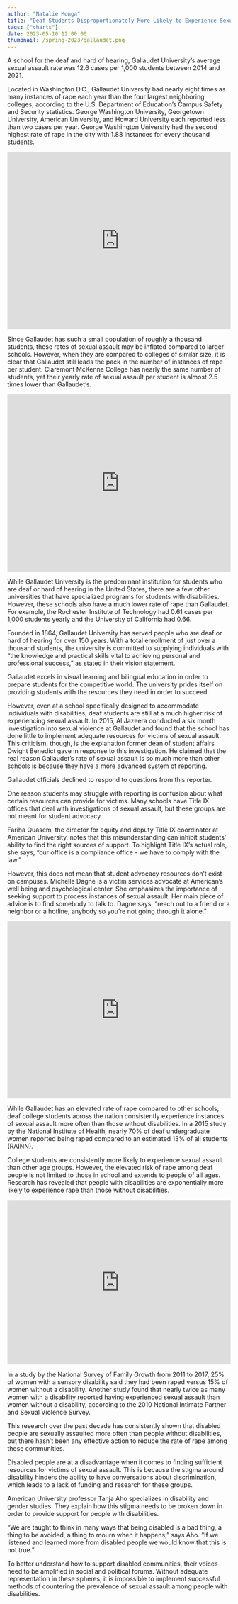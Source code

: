 ```yaml
---
author: "Natalie Monga"
title: "Deaf Students Disproportionately More Likely to Experience Sexual Assault"
tags: ["charts"]
date: 2023-05-10 12:00:00
thumbnail: /spring-2023/gallaudet.png
---
```


A school for the deaf and hard of hearing, Gallaudet University’s average sexual assault rate was 12.6 cases per 1,000 students between 2014 and 2021. 

Located in Washington D.C., Gallaudet University had nearly eight times as many instances of rape each year than the four largest neighboring colleges, according to the U.S. Department of Education’s Campus Safety and Security statistics. George Washington University, Georgetown University, American University, and Howard University each reported less than two cases per year. George Washington University had the second highest rate of rape in the city with 1.88 instances for every thousand students.

<iframe title="Rate of Rape on D.C. College Campuses" aria-label="Column Chart" id="datawrapper-chart-2HsxF" src="https://datawrapper.dwcdn.net/2HsxF/1/" scrolling="no" frameborder="0" style="width: 0; min-width: 100% !important; border: none;" height="400" data-external="1"></iframe><script type="text/javascript">!function(){"use strict";window.addEventListener("message",(function(a){if(void 0!==a.data["datawrapper-height"]){var e=document.querySelectorAll("iframe");for(var t in a.data["datawrapper-height"])for(var r=0;r<e.length;r++)if(e[r].contentWindow===a.source){var i=a.data["datawrapper-height"][t]+"px";e[r].style.height=i}}}))}();</script>

Since Gallaudet has such a small population of roughly a thousand students, these rates of sexual assault may be inflated compared to larger schools. However, when they are compared to colleges of similar size, it is clear that Gallaudet still leads the pack in the number of instances of rape per student. Claremont McKenna College has nearly the same number of students, yet their yearly rate of sexual assault per student is almost 2.5 times lower than Gallaudet’s. 

<iframe title="Rate of Rape on Small College Campuses " aria-label="Column Chart" id="datawrapper-chart-Durp2" src="https://datawrapper.dwcdn.net/Durp2/1/" scrolling="no" frameborder="0" style="width: 0; min-width: 100% !important; border: none;" height="400" data-external="1"></iframe><script type="text/javascript">!function(){"use strict";window.addEventListener("message",(function(a){if(void 0!==a.data["datawrapper-height"]){var e=document.querySelectorAll("iframe");for(var t in a.data["datawrapper-height"])for(var r=0;r<e.length;r++)if(e[r].contentWindow===a.source){var i=a.data["datawrapper-height"][t]+"px";e[r].style.height=i}}}))}();</script>

While Gallaudet University is the predominant institution for students who are deaf or hard of hearing in the United States, there are a few other universities that have specialized programs for students with disabilities. However, these schools also have a much lower rate of rape than Gallaudet. For example, the Rochester Institute of Technology had 0.61 cases per 1,000 students yearly and the University of California had 0.66. 

Founded in 1864, Gallaudet University has served people who are deaf or hard of hearing for over 150 years. With a total enrollment of just over a thousand students, the university is committed to supplying individuals with “the knowledge and practical skills vital to achieving personal and professional success,” as stated in their vision statement. 

Gallaudet excels in visual learning and bilingual education in order to prepare students for the competitive world. The university prides itself on providing students with the resources they need in order to succeed.

However, even at a school specifically designed to accommodate individuals with disabilities, deaf students are still at a much higher risk of experiencing sexual assault. In 2015, Al Jazeera conducted a six month investigation into sexual violence at Gallaudet and found that the school has done little to implement adequate resources for victims of sexual assault. This criticism, though, is the explanation former dean of student affairs Dwight Benedict gave in response to this investigation. He claimed that the real reason Gallaudet’s rate of sexual assault is so much more than other schools is because they have a more advanced system of reporting. 

Gallaudet officials declined to respond to questions from this reporter.

One reason students may struggle with reporting is confusion about what certain resources can provide for victims. Many schools have Title IX offices that deal with investigations of sexual assault, but these groups are not meant for student advocacy. 

Fariha Quasem, the director for equity and deputy Title IX coordinator at American University, notes that this misunderstanding can inhibit students’ ability to find the right sources of support. To highlight Title IX’s actual role, she says, “our office is a compliance office - we have to comply with the law.” 

However, this does not mean that student advocacy resources don’t exist on campuses. Michelle Dagne is a victim services advocate at American’s well being and psychological center. She emphasizes the importance of seeking support to process instances of sexual assault. Her main piece of advice is to find somebody to talk to. Dagne says, “reach out to a friend or a neighbor or a hotline, anybody so you’re not going through it alone.”

<iframe title="Rate of Rape Between 2014-2021 at D.C. Colleges" aria-label="Interactive line chart" id="datawrapper-chart-uTbzS" src="https://datawrapper.dwcdn.net/uTbzS/1/" scrolling="no" frameborder="0" style="width: 0; min-width: 100% !important; border: none;" height="400" data-external="1"></iframe><script type="text/javascript">!function(){"use strict";window.addEventListener("message",(function(a){if(void 0!==a.data["datawrapper-height"]){var e=document.querySelectorAll("iframe");for(var t in a.data["datawrapper-height"])for(var r=0;r<e.length;r++)if(e[r].contentWindow===a.source){var i=a.data["datawrapper-height"][t]+"px";e[r].style.height=i}}}))}();</script>

While Gallaudet has an elevated rate of rape compared to other schools, deaf college students across the nation consistently experience instances of sexual assault more often than those without disabilities. In a 2015 study by the National Institute of Health, nearly 70% of deaf undergraduate women reported being raped compared to an estimated 13% of all students (RAINN). 

College students are consistently more likely to experience sexual assault than other age groups. However, the elevated risk of rape among deaf people is not limited to those in school and extends to people of all ages. Research has revealed that people with disabilities are exponentially more likely to experience rape than those without disabilities. 

<iframe title="Percent of Women that Have Experienced Rape" aria-label="Multiple Pies" id="datawrapper-chart-l6k5F" src="https://datawrapper.dwcdn.net/l6k5F/1/" scrolling="no" frameborder="0" style="width: 0; min-width: 100% !important; border: none;" height="371" data-external="1"></iframe><script type="text/javascript">!function(){"use strict";window.addEventListener("message",(function(a){if(void 0!==a.data["datawrapper-height"]){var e=document.querySelectorAll("iframe");for(var t in a.data["datawrapper-height"])for(var r=0;r<e.length;r++)if(e[r].contentWindow===a.source){var i=a.data["datawrapper-height"][t]+"px";e[r].style.height=i}}}))}();</script>

In a study by the National Survey of Family Growth from 2011 to 2017, 25% of women with a sensory disability said they had been raped versus 15% of women without a disability. Another study found that nearly twice as many women with a disability reported having experienced sexual assault than women without a disability, according to the 2010 National Intimate Partner and Sexual Violence Survey. 

This research over the past decade has consistently shown that disabled people are sexually assaulted more often than people without disabilities, but there hasn’t been any effective action to reduce the rate of rape among these communities. 

Disabled people are at a disadvantage when it comes to finding sufficient resources for victims of sexual assault. This is because the stigma around disability hinders the ability to have conversations about discrimination, which leads to a lack of funding and research for these groups. 

American University professor Tanja Aho specializes in disability and gender studies. They explain how this stigma needs to be broken down in order to provide support for people with disabilities. 

“We are taught to think in many ways that being disabled is a bad thing, a thing to be avoided, a thing to mourn when it happens,” says Aho. “If we listened and learned more from disabled people we would know that this is not true.”

To better understand how to support disabled communities, their voices need to be amplified in social and political forums. Without adequate representation in these spheres, it is impossible to implement successful methods of countering the prevalence of sexual assault among people with disabilities. 

